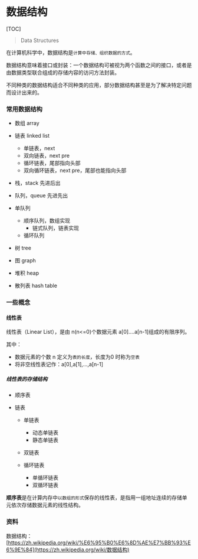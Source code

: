 # 数据结构

[TOC]

> Data Structures



在计算机科学中，数据结构是`计算中存储、组织数据的方式`。



数据结构意味着接口或封装：一个数据结构可被视为两个函数之间的接口，或者是由数据类型联合组成的存储内容的访问方法封装。



不同种类的数据结构适合不同种类的应用，部分数据结构甚至是为了解决特定问题而设计出来的。





### 常用数据结构



- 数组 array
- 链表 linked list

  - 单链表，next
  - 双向链表，next pre
  - 循环链表，尾部指向头部
  - 双向循环链表，next pre，尾部也能指向头部
- 栈，stack 先进后出
- 队列，queue 先进先出
- 单队列
  
  - 顺序队列，数组实现
    - 链式队列，链表实现
  - 循环队列
- 树 tree
- 图 graph
- 堆积 heap
- 散列表 hash table



### 一些概念



#### 线性表



线性表（Linear List），是由 n(n<=0)个数据元素 a[0]....a[n-1]组成的有限序列。

其中：

- 数据元素的个数 n 定义为`表的长度`，长度为0 时称为`空表`
- 将非空线性表记作：a[0],a[1],...,a[n-1]



##### 线性表的存储结构



- 顺序表

- 链表

  - 单链表

    - 动态单链表
    - 静态单链表

  - 双链表

  - 循环链表

    - 单循环链表
    - 双循环链表

    

**顺序表**是在计算内存中`以数组的形式`保存的线性表，是指用一组地址连续的存储单元依次存储数据元素的线性结构。





### 资料

数据结构：[https://zh.wikipedia.org/wiki/%E6%95%B0%E6%8D%AE%E7%BB%93%E6%9E%84](https://zh.wikipedia.org/wiki/数据结构)

